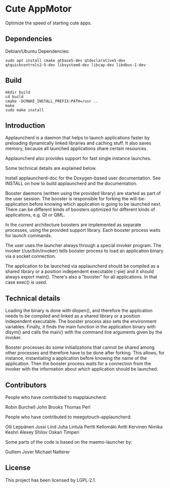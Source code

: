 # Cute AppMotor

Optimize the speed of starting cute apps.

## Dependencies

Debian/Ubuntu Dependencies:

```shell
sudo apt install cmake qtbase5-dev qtdeclarative5-dev qtquickcontrols2-5-dev libsystemd-dev libcap-dev libdbus-1-dev
```

## Build

```shell
mkdir build
cd build
cmake -DCMAKE_INSTALL_PREFIX:PATH=/usr ..
make
sudo make install
```

## Introduction

Applauncherd is a daemon that helps to launch applications faster by
preloading dynamically linked libraries and caching stuff.
It also saves memory, because all launched applications share certain resources.

Applauncherd also provides support for fast single instance launches.

Some technical details are explained below.

Install applauncherd-doc for the Doxygen-based user documentation.
See INSTALL on how to build applauncherd and the documentation.

Booster daemons (written using the provided library) are started as part of the
user session. The booster is responsible for forking the will-be-application
before knowing which application is going to be launched next. There can be
different kinds of boosters optimized for different kinds of
applications, e.g. Qt or QML.

In the current architecture boosters are implemented as separate processes,
using the provided support library. Each booster process waits for launch
commands.

The user uses the launcher always through a special invoker program. The
invoker (/usr/bin/invoker) tells booster process to load an application
binary via a socket connection. 

The application to be launched via applauncherd should be compiled as a
shared library or a position independent executable (-pie) and it should
always export main(). There's also a "booster" for all applications.
In that case exec() is used.

## Technical details

Loading the binary is done with dlopen(), and therefore the
application needs to be compiled and linked as a shared library or a
position independent executable. The booster process also sets the
environment variables. Finally, it finds the main function in the
application binary with dlsym() and calls the main() with the command
line arguments given by the invoker.

Booster processes do some initializations that cannot be shared among
other processes and therefore have to be done after forking. This allows,
for instance, instantiating a application before knowing the
name of the application. Then the booster process waits for a connection
from the invoker with the information about which application should be
launched. 

## Contributors

People who have contributed to mapplauncherd:

Robin Burchell
John Brooks
Thomas Perl

People who have contributed to meegotouch-applauncherd:

Olli Leppänen
Jussi Lind
Juha Lintula
Pertti Kellomäki
Antti Kervinen
Nimika Keshri
Alexey Shilov
Oskari Timperi

Some parts of the code is based on the maemo-launcher by:

Guillem Jover
Michael Natterer

## License

This project has been licensed by LGPL-2.1.

